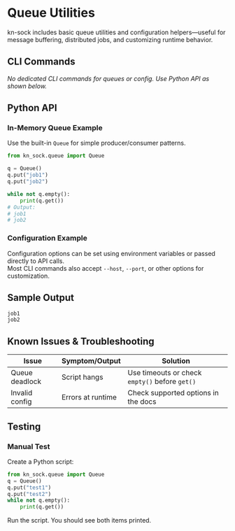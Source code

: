 # Queue Utilities

kn-sock includes basic queue utilities and configuration helpers—useful for message buffering, distributed jobs, and customizing runtime behavior.

## CLI Commands

_No dedicated CLI commands for queues or config. Use Python API as shown below._

## Python API

### In-Memory Queue Example

Use the built-in `Queue` for simple producer/consumer patterns.

```python
from kn_sock.queue import Queue

q = Queue()
q.put("job1")
q.put("job2")

while not q.empty():
    print(q.get())
# Output:
# job1
# job2
```

### Configuration Example

Configuration options can be set using environment variables or passed directly to API calls.  
Most CLI commands also accept `--host`, `--port`, or other options for customization.

## Sample Output
```
job1
job2
```

## Known Issues & Troubleshooting
| Issue             | Symptom/Output       | Solution                              |
|-------------------|---------------------|---------------------------------------|
| Queue deadlock    | Script hangs        | Use timeouts or check `empty()` before `get()` |
| Invalid config    | Errors at runtime   | Check supported options in the docs   |

## Testing
### Manual Test
Create a Python script:
```python
from kn_sock.queue import Queue
q = Queue()
q.put("test1")
q.put("test2")
while not q.empty():
    print(q.get())
```

Run the script. You should see both items printed.